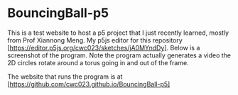 # BouncingBall-p5
This is a test website to host a p5 project that I just recently learned, mostly from Prof Xiannong Meng. 
My p5js editor for this repository [https://editor.p5js.org/cwc023/sketches/jA0MYndDy]. Below is a screenshot of the program.
Note the program actually generates a video the 2D circles rotate around a torus going in and out of the frame.

The website that runs the program is at [https://github.com/cwc023.github.io/BouncingBall-p5]
